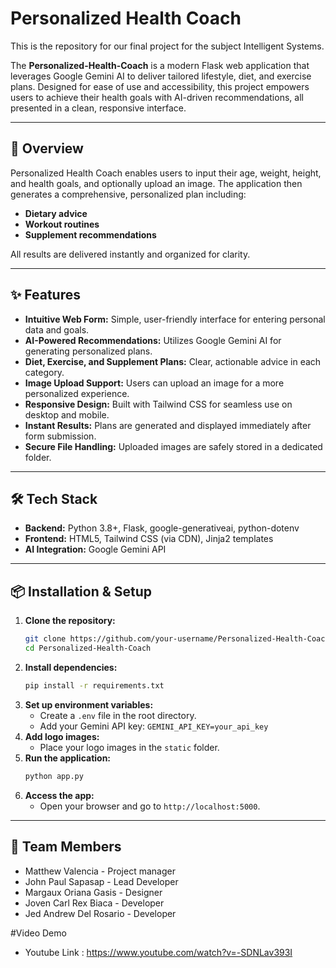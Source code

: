# Personalized Health Coach

This is the repository for our final project for the subject Intelligent Systems.<br>

The **Personalized-Health-Coach** is a modern Flask web application that leverages Google Gemini AI to deliver tailored lifestyle, diet, and exercise plans. Designed for ease of use and accessibility, this project empowers users to achieve their health goals with AI-driven recommendations, all presented in a clean, responsive interface.

---

## 🚀 Overview

Personalized Health Coach enables users to input their age, weight, height, and health goals, and optionally upload an image. The application then generates a comprehensive, personalized plan including:

- **Dietary advice**
- **Workout routines**
- **Supplement recommendations**

All results are delivered instantly and organized for clarity.

---

## ✨ Features

- **Intuitive Web Form:** Simple, user-friendly interface for entering personal data and goals.
- **AI-Powered Recommendations:** Utilizes Google Gemini AI for generating personalized plans.
- **Diet, Exercise, and Supplement Plans:** Clear, actionable advice in each category.
- **Image Upload Support:** Users can upload an image for a more personalized experience.
- **Responsive Design:** Built with Tailwind CSS for seamless use on desktop and mobile.
- **Instant Results:** Plans are generated and displayed immediately after form submission.
- **Secure File Handling:** Uploaded images are safely stored in a dedicated folder.

---

## 🛠️ Tech Stack

- **Backend:** Python 3.8+, Flask, google-generativeai, python-dotenv
- **Frontend:** HTML5, Tailwind CSS (via CDN), Jinja2 templates
- **AI Integration:** Google Gemini API

---

## 📦 Installation & Setup

1. **Clone the repository:**
   ```sh
   git clone https://github.com/your-username/Personalized-Health-Coach.git
   cd Personalized-Health-Coach
   ```
2. **Install dependencies:**
   ```sh
   pip install -r requirements.txt
   ```
3. **Set up environment variables:**
   - Create a `.env` file in the root directory.
   - Add your Gemini API key: `GEMINI_API_KEY=your_api_key`
4. **Add logo images:**
   - Place your logo images in the `static` folder.
5. **Run the application:**
   ```sh
   python app.py
   ```
6. **Access the app:**
   - Open your browser and go to `http://localhost:5000`.

---

## 👥 Team Members

- Matthew Valencia - Project manager 
- John Paul Sapasap - Lead Developer 
- Margaux Oriana Gasis - Designer 
- Joven Carl Rex Biaca - Developer 
- Jed Andrew Del Rosario - Developer

#Video Demo
- Youtube Link : https://www.youtube.com/watch?v=-SDNLav393I
